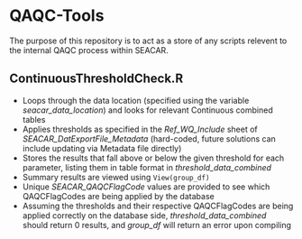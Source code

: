 # QAQC-Tools

The purpose of this repository is to act as a store of any scripts relevent to the internal QAQC process within SEACAR.

## ContinuousThresholdCheck.R

* Loops through the data location (specified using the variable *seacar_data_location*) and looks for relevant Continuous combined tables
* Applies thresholds as specified in the *Ref_WQ_Include* sheet of *SEACAR_DatExportFile_Metadata* (hard-coded, future solutions can include updating via Metadata file directly)
* Stores the results that fall above or below the given threshold for each parameter, listing them in table format in *threshold_data_combined*
* Summary results are viewed using `View(group_df)`
* Unique *SEACAR_QAQCFlagCode* values are provided to see which QAQCFlagCodes are being applied by the database
* Assuming the thresholds and their respective QAQCFlagCodes are being applied correctly on the database side, *threshold_data_combined* should return 0 results, and *group_df* will return an error upon compiling